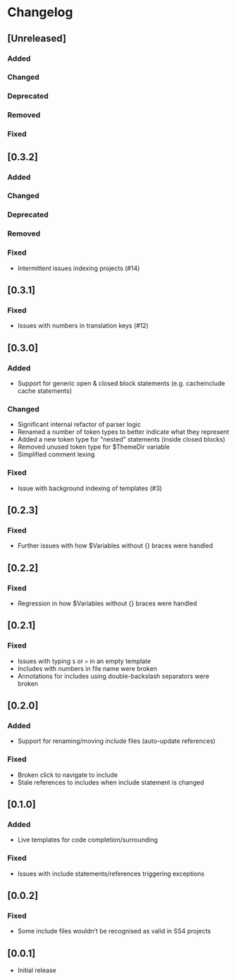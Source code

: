 # Changelog

## [Unreleased]
### Added

### Changed

### Deprecated

### Removed

### Fixed
## [0.3.2]
### Added

### Changed

### Deprecated

### Removed

### Fixed
- Intermittent issues indexing projects (#14)

## [0.3.1]
### Fixed
- Issues with numbers in translation keys (#12)

## [0.3.0]
### Added
- Support for generic open & closed block statements (e.g. cacheinclude cache statements)

### Changed
- Significant internal refactor of parser logic
- Renamed a number of token types to better indicate what they represent
- Added a new token type for "nested" statements (inside closed blocks)
- Removed unused token type for $ThemeDir variable
- Simplified comment lexing

### Fixed
- Issue with background indexing of templates (#3)
## [0.2.3]
### Fixed
- Further issues with how $Variables without {} braces were handled

## [0.2.2]
### Fixed
- Regression in how $Variables without {} braces were handled

## [0.2.1]
### Fixed
- Issues with typing `$` or `>` in an empty template
- Includes with numbers in file name were broken
- Annotations for includes using double-backslash separators were broken

## [0.2.0]
### Added
- Support for renaming/moving include files (auto-update references)

### Fixed
- Broken click to navigate to include
- Stale references to includes when include statement is changed

## [0.1.0]
### Added
- Live templates for code completion/surrounding

### Fixed
- Issues with include statements/references triggering exceptions
## [0.0.2]

### Fixed
- Some include files wouldn’t be recognised as valid in SS4 projects

## [0.0.1]

- Initial release
